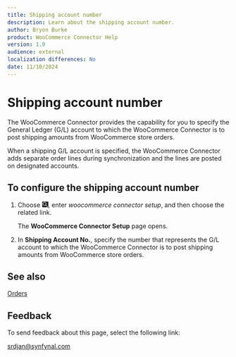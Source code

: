 ```yaml
---
title: Shipping account number
description: Learn about the shipping account number.
author: Bryon Burke
product: WooCommerce Connector Help
version: 1.0
audience: external
localization differences: No
date: 11/10/2024
---
```


<!-- markdownlint-disable MD006 MD007 MD009 MD024 MD025 MD033 -->
<!--// cspell:ignore  markdownlint allowfullscreen keyframes woocommerce -->

# Shipping account number

The WooCommerce Connector provides the capability for you to specify the General Ledger (G/L) account to which the WooCommerce Connector is to post shipping amounts from WooCommerce store orders.

When a shipping G/L account is specified, the WooCommerce Connector adds separate order lines during synchronization and the lines are posted on designated accounts.

## To configure the shipping account number

1. Choose ![Lightbulb that opens the Tell Me feature.](media/ui-search/search_small.png "Tell me what you want to do"), enter <i>woocommerce connector setup</i>, and then choose the related link.

   The <b>WooCommerce Connector Setup</b> page opens.

1. In <b>Shipping Account No.</b>, specify the number that represents the G/L account to which the WooCommerce Connector is to post shipping amounts from WooCommerce store orders.

## See also

[Orders](orders.md)

## Feedback

To send feedback about this page, select the following link:

[srdjan@synfynal.com](mailto:srdjan@synfynal.com?subject=Documentation%20Feedback%20Product%20Docs:%20shipping-account-number)
